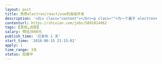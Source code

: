 ```yaml
---                
layout: post       
title: 熟悉electron/react/vue的高级开发           
description: '<div class="content"></br><p class="">为一个基于 electron+react 的开源项目做顾问咨询</br><br/>最好还能将其改为 electron+vue 的技术栈，项目的工作量不算大，是一个单一的实用工具类型，只有一个操作界面</br><br/>具体需要的工作时因为我们自己并不熟悉这个electron这个技术栈，所以可以沟通后最后确定</p></br></div>'     
contenturl: https://shixian.com/jobs/5891014962      
tags: [其他,远程]            
salary: 预估3600元          
publish_time: '已发布 1 天'         
start_time: '2018-06-15 21:15:02'           
apply: 1                   
time_range: 3天              
status: 招募中                  
---                 
```

